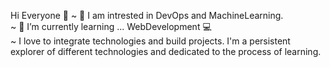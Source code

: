  Hi Everyone 👋
~ 🔭 I am intrested in DevOps and MachineLearning. <br/>
~ 🌱 I’m currently learning ... WebDevelopment :computer: <br/>
~  I love to integrate technologies and build projects.
I'm a persistent explorer of different technologies and dedicated to the process of learning.





<!--
**Venkateshsandupatla/Venkateshsandupatla** is a ✨ _special_ ✨ repository because its `README.md` (this file) appears on your GitHub profile.

Here are some ideas to get you started:

- 🔭 I’m currently working on ...
- 🌱 I’m currently learning ...
- 👯 I’m looking to collaborate on ...
- 🤔 I’m looking for help with ...
- 💬 Ask me about ...
- 📫 How to reach me: ...
- 😄 Pronouns: ...
- ⚡ Fun fact: ...
-->
